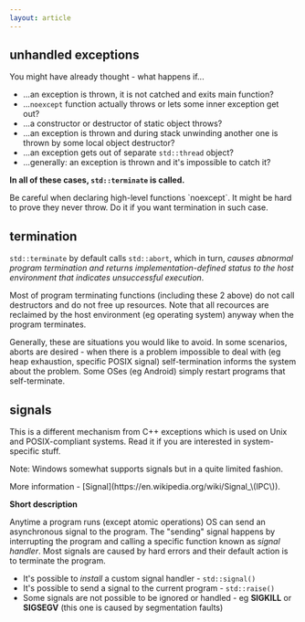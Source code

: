 ```yaml
---
layout: article
---
```


## unhandled exceptions

You might have already thought - what happens if...

- ...an exception is thrown, it is not catched and exits main function?
- ...`noexcept` function actually throws or lets some inner exception get out?
- ...a constructor or destructor of static object throws?
- ...an exception is thrown and during stack unwinding another one is thrown by some local object destructor?
- ...an exception gets out of separate `std::thread` object?
- ...generally: an exception is thrown and it's impossible to catch it?

**In all of these cases, `std::terminate` is called.**

<div class="note pro-tip">
Be careful when declaring high-level functions `noexcept`. It might be hard to prove they never throw. Do it if you want termination in such case.
</div>

## termination

`std::terminate` by default calls `std::abort`, which in turn, *causes abnormal program termination and returns implementation-defined status to the host environment that indicates unsuccessful execution*.

Most of program terminating functions (including these 2 above) do not call destructors and do not free up resources. Note that all recources are reclaimed by the host environment (eg operating system) anyway when the program terminates.

Generally, these are situations you would like to avoid. In some scenarios, aborts are desired - when there is a problem impossible to deal with (eg heap exhaustion, specific POSIX signal) self-termination informs the system about the problem. Some OSes (eg Android) simply restart programs that self-terminate.

## signals

<div class="note info">
This is a different mechanism from C++ exceptions which is used on Unix and POSIX-compliant systems. Read it if you are interested in system-specific stuff.

Note: Windows somewhat supports signals but in a quite limited fashion.
</div>

<div class="note info" markdown="block">
More information - [Signal](https://en.wikipedia.org/wiki/Signal_\(IPC\)).
</div>

**Short description**

Anytime a program runs (except atomic operations) OS can send an asynchronous signal to the program. The "sending" signal happens by interrupting the program and calling a specific function known as *signal handler*. Most signals are caused by hard errors and their default action is to terminate the program.

- It's possible to *install* a custom signal handler - `std::signal()`
- It's possible to send a signal to the current program - `std::raise()`
- Some signals are not possible to be ignored or handled - eg **SIGKILL** or **SIGSEGV** (this one is caused by segmentation faults)
